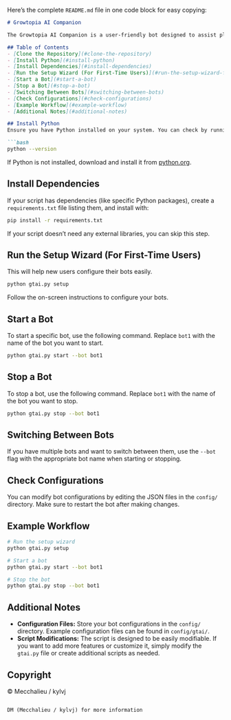 Here’s the complete `README.md` file in one code block for easy copying:

```markdown
# Growtopia AI Companion

The Growtopia AI Companion is a user-friendly bot designed to assist players in Growtopia. This guide provides instructions on how to set up and run the AI companion.

## Table of Contents
- [Clone the Repository](#clone-the-repository)
- [Install Python](#install-python)
- [Install Dependencies](#install-dependencies)
- [Run the Setup Wizard (For First-Time Users)](#run-the-setup-wizard-for-first-time-users)
- [Start a Bot](#start-a-bot)
- [Stop a Bot](#stop-a-bot)
- [Switching Between Bots](#switching-between-bots)
- [Check Configurations](#check-configurations)
- [Example Workflow](#example-workflow)
- [Additional Notes](#additional-notes)

## Install Python
Ensure you have Python installed on your system. You can check by running:

```bash
python --version
```

If Python is not installed, download and install it from [python.org](https://www.python.org/downloads/).

## Install Dependencies
If your script has dependencies (like specific Python packages), create a `requirements.txt` file listing them, and install with:

```bash
pip install -r requirements.txt
```

If your script doesn’t need any external libraries, you can skip this step.

## Run the Setup Wizard (For First-Time Users)
This will help new users configure their bots easily.

```bash
python gtai.py setup
```

Follow the on-screen instructions to configure your bots.

## Start a Bot
To start a specific bot, use the following command. Replace `bot1` with the name of the bot you want to start.

```bash
python gtai.py start --bot bot1
```

## Stop a Bot
To stop a bot, use the following command. Replace `bot1` with the name of the bot you want to stop.

```bash
python gtai.py stop --bot bot1
```

## Switching Between Bots
If you have multiple bots and want to switch between them, use the `--bot` flag with the appropriate bot name when starting or stopping.

## Check Configurations
You can modify bot configurations by editing the JSON files in the `config/` directory. Make sure to restart the bot after making changes.

## Example Workflow
```bash
# Run the setup wizard
python gtai.py setup

# Start a bot
python gtai.py start --bot bot1

# Stop the bot
python gtai.py stop --bot bot1
```

## Additional Notes
- **Configuration Files:** Store your bot configurations in the `config/` directory. Example configuration files can be found in `config/gtai/`.
- **Script Modifications:** The script is designed to be easily modifiable. If you want to add more features or customize it, simply modify the `gtai.py` file or create additional scripts as needed.

## Copyright
© Mecchalieu / kylvj
```

DM (Mecchalieu / kylvj) for more information
